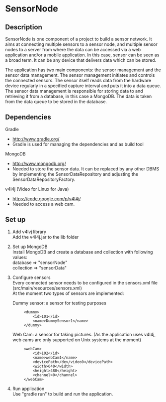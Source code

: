 SensorNode
==========

Description
-----------
SensorNode is one component of a project to build a sensor network. It aims at connecting multiple sensors to a sensor
node, and multiple sensor nodes to a server from where the data can be accessed via a web application and/or a mobile
application. In this case, sensor can be seen as a broad term. It can be any device that delivers data which can be
stored.

The application has two main components: the sensor management and the sensor data management. 
The sensor management initiates and controls the connected sensors. The sensor itself reads data from the hardware
device regularly in a specified capture interval and puts it into a data queue.
The sensor data management is responsible for storing data to and retrieving it from a database, in this case a MongoDB.
The data is taken from the data queue to be stored in the database.


Dependencies
------------
Gradle  
- http://www.gradle.org/  
- Gradle is used for managing the dependencies and as build tool

MongoDB  
- http://www.mongodb.org/  
- Needed to store the sensor data. It can be replaced by any other DBMS by implementing the SensorDataRepository and adjusting the SensorDataRepositoryFactory.

v4l4j (Video for Linux for Java)  
- https://code.google.com/p/v4l4j/  
- Needed to access a web cam.


Set up
------
1. Add v4lvj library  
Add the v4l4j.jar to the lib folder

2. Set up MongoDB  
Install MongoDB and create a database and collection with following values:  
database => "sensorNode"  
collection => "sensorData"
		
3. Configure sensors  
Every connected sensor needs to be configured in the sensors.xml file (src/main/resources/sensors.xml)  
At the moment two types of sensors are implemented:

	Dummy sensor: a sensor for testing purposes
		
			<dummy>
				<id>101</id>
				<name>DummySensor1</name>
			</dummy>
	
	Web Cam: a sensor for taking pictures. (As the application uses v4l4j, web cams are only supported on Unix systems at the moment)
	
			<webCam>
				<id>102</id>
				<name>webCam1</name>
				<devicePath>/dev/video0</devicePath>
				<width>640</width>
				<height>480</height>
				<channel>0</channel>
			</webCam>
		
4. Run application  
Use "gradle run" to build and run the application.
